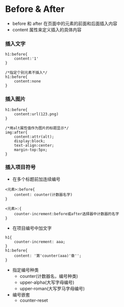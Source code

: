 # Before & After
* before 和 after 在页面中的元素的前面和后面插入内容
* content 属性来定义插入的具体内容
### 插入文字
```
h1:before{
    content:'1'
}

/*指定个别元素不插入*/
h1:before{
    content:none
}
```
### 插入图片
```
h1:before{
    content:url(123.png)
}

/*用alt属性值作为图片的标题显示*/
img:after{
    content:attr(alt);
    display:block;
    text-align:center;
    margin-top:5px;
}
```
### 插入项目符号
* 在多个标题前加连续编号
```
<元素>:before{
    content: counter(计数器名字)
}

<元素>:{
    counter-increment:before或after选择器中计数器的名字
}
```
* 在项目编号中加文字
```
h1{
    counter-increment: aaa;
}
h1:before{
    content: '第'counter(aaa)'章'';
}
```
* 指定编号种类
    * counter(计数器名，编号种类)
    * upper-alpha(大写字母编号)
    * upper-roman(大写罗马字母编号)
* 编号嵌套
    * counter-reset


